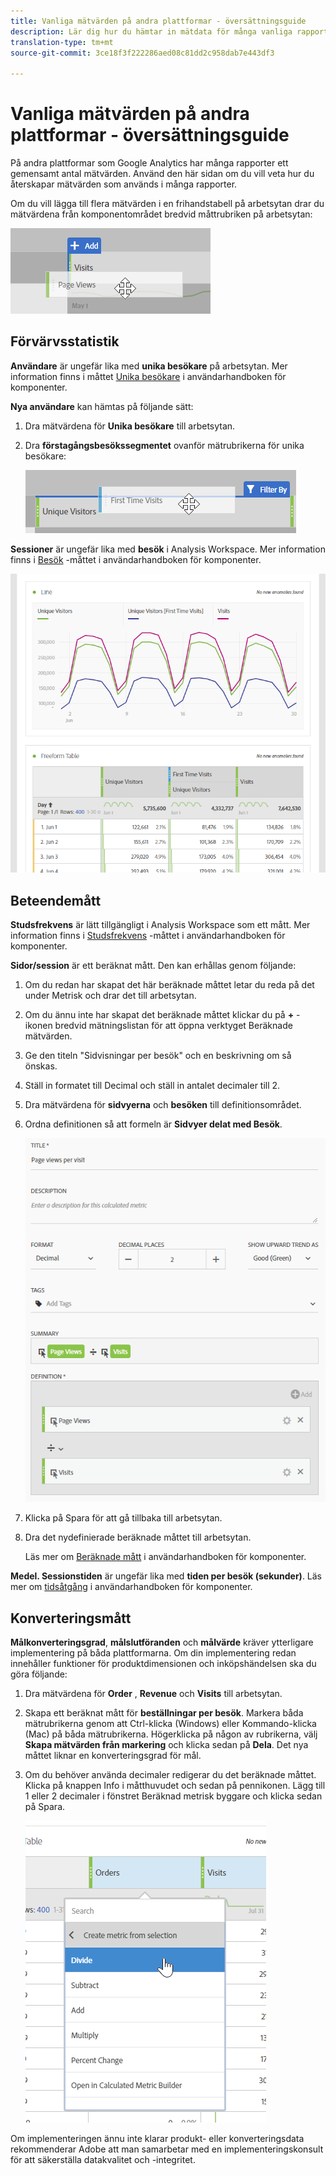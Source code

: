 ```yaml
---
title: Vanliga mätvärden på andra plattformar - översättningsguide
description: Lär dig hur du hämtar in mätdata för många vanliga rapporter med hjälp av terminologi som är mer bekant för Google Analytics-användare.
translation-type: tm+mt
source-git-commit: 3ce18f3f222286aed08c81dd2c958dab7e443df3

---
```



# Vanliga mätvärden på andra plattformar - översättningsguide

På andra plattformar som Google Analytics har många rapporter ett gemensamt antal mätvärden. Använd den här sidan om du vill veta hur du återskapar mätvärden som används i många rapporter.

Om du vill lägga till flera mätvärden i en frihandstabell på arbetsytan drar du mätvärdena från komponentområdet bredvid måttrubriken på arbetsytan:

![Ytterligare mått](/help/technotes/ga-to-aa/assets/new_metric.png)

## Förvärvsstatistik

**Användare** är ungefär lika med **unika besökare** på arbetsytan. Mer information finns i måttet [Unika besökare](/help/components/c-variables/c-metrics/metrics-unique-visitors.md) i användarhandboken för komponenter.

**Nya användare** kan hämtas på följande sätt:

1. Dra mätvärdena för **Unika besökare** till arbetsytan.
2. Dra **förstagångsbesökssegmentet** ovanför mätrubrikerna för unika besökare:

   ![Första gången du besöker](../assets/first_time_visits.png)

**Sessioner** är ungefär lika med **besök** i Analysis Workspace. Mer information finns i [Besök](/help/components/c-variables/c-metrics/metrics-visit.md) -måttet i användarhandboken för komponenter.

![Förvärvsstatistik](../assets/acquisition_metrics.png)

## Beteendemått

**Studsfrekvens** är lätt tillgängligt i Analysis Workspace som ett mått. Mer information finns i [Studsfrekvens](/help/components/c-variables/c-metrics/metrics-bounce-rate.md) -måttet i användarhandboken för komponenter.

**Sidor/session** är ett beräknat mått. Den kan erhållas genom följande:

1. Om du redan har skapat det här beräknade måttet letar du reda på det under Metrisk och drar det till arbetsytan.
2. Om du ännu inte har skapat det beräknade måttet klickar du på **+** -ikonen bredvid mätningslistan för att öppna verktyget Beräknade mätvärden.
3. Ge den titeln &quot;Sidvisningar per besök&quot; och en beskrivning om så önskas.
4. Ställ in formatet till Decimal och ställ in antalet decimaler till 2.
5. Dra mätvärdena för **sidvyerna** och **besöken** till definitionsområdet.
6. Ordna definitionen så att formeln är **Sidvyer delat med Besök**.

   ![Sidvisningar per besök](/help/technotes/ga-to-aa/assets/page_views_per_visit.png)

7. Klicka på Spara för att gå tillbaka till arbetsytan.
8. Dra det nydefinierade beräknade måttet till arbetsytan.

   Läs mer om [Beräknade mått](/help/components/c-variables/c-metrics/calculated-metric.md) i användarhandboken för komponenter.

**Medel. Sessionstiden** är ungefär lika med **tiden per besök (sekunder)**. Läs mer om [tidsåtgång](/help/components/c-variables/c-metrics/metrics-time-spent.md) i användarhandboken för komponenter.

## Konverteringsmått

**Målkonverteringsgrad**, **målslutföranden** och **målvärde** kräver ytterligare implementering på båda plattformarna. Om din implementering redan innehåller funktioner för produktdimensionen och inköpshändelsen ska du göra följande:

1. Dra mätvärdena för **Order** , **Revenue** och **Visits** till arbetsytan.
1. Skapa ett beräknat mått för **beställningar per besök**. Markera båda mätrubrikerna genom att Ctrl-klicka (Windows) eller Kommando-klicka (Mac) på båda mätrubrikerna. Högerklicka på någon av rubrikerna, välj **Skapa mätvärden från markering** och klicka sedan på **Dela**. Det nya måttet liknar en konverteringsgrad för mål.
1. Om du behöver använda decimaler redigerar du det beräknade måttet. Klicka på knappen Info i måtthuvudet och sedan på pennikonen. Lägg till 1 eller 2 decimaler i fönstret Beräknad metrisk byggare och klicka sedan på Spara.

   ![Beställningar per besök](/help/technotes/ga-to-aa/assets/orders_per_visit.png)

Om implementeringen ännu inte klarar produkt- eller konverteringsdata rekommenderar Adobe att man samarbetar med en implementeringskonsult för att säkerställa datakvalitet och -integritet.
